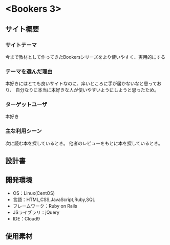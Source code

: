 # <Bookers 3>

## サイト概要
### サイトテーマ
今まで教材として作ってきたBookersシリーズをより使いやすく、実用的にする

### テーマを選んだ理由
本好きにはとても良いサイトなのに、痒いところに手が届かないなと思っており、
自分なりに本当に本好きな人が使いやすいようにしようと思ったため。

### ターゲットユーザ
本好き

### 主な利用シーン
次に読む本を探しているとき。
他者のレビューをもとに本を探しているとき。

## 設計書


## 開発環境
- OS：Linux(CentOS)
- 言語：HTML,CSS,JavaScript,Ruby,SQL
- フレームワーク：Ruby on Rails
- JSライブラリ：jQuery
- IDE：Cloud9

## 使用素材
